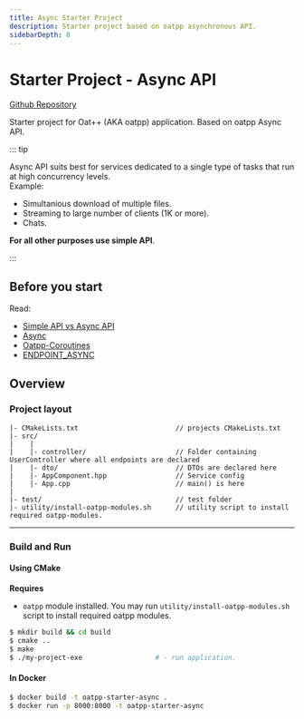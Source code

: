 ```yaml
---
title: Async Starter Project
description: Starter project based on oatpp asynchronous API.
sidebarDepth: 0
---
```


# Starter Project - Async API<seo/>

[Github Repository](https://github.com/oatpp/oatpp-starter-async)

Starter project for Oat++ (AKA oatpp) application. Based on oatpp Async API.

::: tip

Async API suits best for services dedicated to a single type of tasks that run at high concurrency levels.  
Example:
- Simultanious download of multiple files.
- Streaming to large number of clients (1K or more).
- Chats.

**For all other purposes use simple API**.

:::

## Before you start

Read:

- [Simple API vs Async API](/docs/simple-vs-async/)
- [Async](/docs/async/)
- [Oatpp-Coroutines](/docs/oatpp-coroutines/)
- [ENDPOINT_ASYNC](/docs/components/api-controller/#endpoint-async-specifics)

## Overview

### Project layout

```
|- CMakeLists.txt                        // projects CMakeLists.txt
|- src/
|    |
|    |- controller/                      // Folder containing UserController where all endpoints are declared
|    |- dto/                             // DTOs are declared here
|    |- AppComponent.hpp                 // Service config
|    |- App.cpp                          // main() is here
|    
|- test/                                 // test folder
|- utility/install-oatpp-modules.sh      // utility script to install required oatpp-modules.
```

---

### Build and Run

#### Using CMake

**Requires** 

- `oatpp` module installed. You may run `utility/install-oatpp-modules.sh` 
script to install required oatpp modules.

```bash
$ mkdir build && cd build
$ cmake ..
$ make 
$ ./my-project-exe                  # - run application.

```

#### In Docker

```bash
$ docker build -t oatpp-starter-async .
$ docker run -p 8000:8000 -t oatpp-starter-async
```
